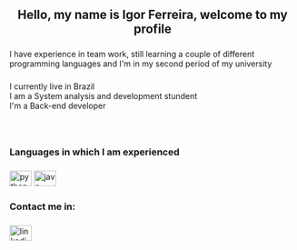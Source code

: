 <h2 align="center">Hello, my name is Igor Ferreira, welcome to my profile</h2>

###

<p align="left">I have experience in team work, still learning a couple of different programming languages and I'm in my second period of my university</p>

###

<p align="left">I currently live in Brazil<br>I am a System analysis and development stundent<br>I'm a Back-end developer</p>

###

<br clear="both">

<h3 align="left">Languages in which I am experienced</h3>

###

<div align="left">
  <img src="https://cdn.jsdelivr.net/gh/devicons/devicon/icons/python/python-original.svg" height="27" width="39" alt="python logo"  />
  <img src="https://cdn.jsdelivr.net/gh/devicons/devicon/icons/java/css3-original.svg" height="27" width="39" alt="java logo"  />
</div>

###

<h3 align="left">Contact me in:</h3>

###

<div align="left">
  <a href="https://www.linkedin.com/in/igor-ferreira-4aa42b229/" target="_blank">
    <img src="https://raw.githubusercontent.com/maurodesouza/profile-readme-generator/master/src/assets/icons/social/linkedin/default.svg" width="39" height="27" alt="linkedin logo"  />
  </a>
</div>
